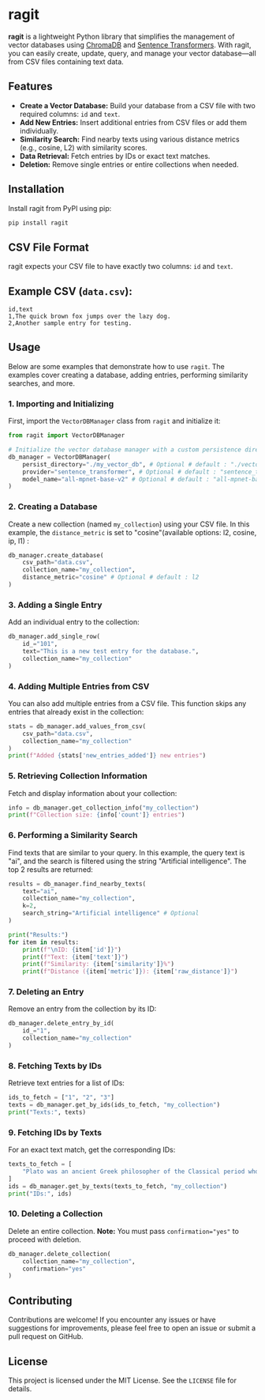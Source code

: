 # ragit

**ragit** is a lightweight Python library that simplifies the management of vector databases using [ChromaDB](https://github.com/chroma-core/chroma) and [Sentence Transformers](https://www.sbert.net/). With ragit, you can easily create, update, query, and manage your vector database—all from CSV files containing text data.

## Features

- **Create a Vector Database:** Build your database from a CSV file with two required columns: `id` and `text`.
- **Add New Entries:** Insert additional entries from CSV files or add them individually.
- **Similarity Search:** Find nearby texts using various distance metrics (e.g., cosine, L2) with similarity scores.
- **Data Retrieval:** Fetch entries by IDs or exact text matches.
- **Deletion:** Remove single entries or entire collections when needed.

## Installation

Install ragit from PyPI using pip:

```bash
pip install ragit
```

## CSV File Format
ragit expects your CSV file to have exactly two columns: `id` and `text`.

## Example CSV (`data.csv`):

```csv
id,text
1,The quick brown fox jumps over the lazy dog.
2,Another sample entry for testing.
```

## Usage
Below are some examples that demonstrate how to use `ragit`. The examples cover creating a database, adding entries, performing similarity searches, and more.

### 1. Importing and Initializing
First, import the `VectorDBManager` class from `ragit` and initialize it:

```python
from ragit import VectorDBManager

# Initialize the vector database manager with a custom persistence directory and model
db_manager = VectorDBManager(
    persist_directory="./my_vector_db", # Optional # default : "./vector_db"
    provider="sentence_transformer", # Optional # default : "sentence_transformer"
    model_name="all-mpnet-base-v2" # Optional # default : "all-mpnet-base-v2"
)
```

### 2. Creating a Database
Create a new collection (named `my_collection`) using your CSV file. In this example, the `distance_metric` is set to "cosine"(available options: l2, cosine, ip, l1) :

```python
db_manager.create_database(
    csv_path="data.csv", 
    collection_name="my_collection",
    distance_metric="cosine" # Optional # default : l2
)
```

### 3. Adding a Single Entry
Add an individual entry to the collection:

```python
db_manager.add_single_row(
    id_="101",
    text="This is a new test entry for the database.",
    collection_name="my_collection"
)
```

### 4. Adding Multiple Entries from CSV
You can also add multiple entries from a CSV file. This function skips any entries that already exist in the collection:

```python
stats = db_manager.add_values_from_csv(
    csv_path="data.csv",
    collection_name="my_collection"
)
print(f"Added {stats['new_entries_added']} new entries")
```

### 5. Retrieving Collection Information
Fetch and display information about your collection:

```python
info = db_manager.get_collection_info("my_collection")
print(f"Collection size: {info['count']} entries")
```

### 6. Performing a Similarity Search
Find texts that are similar to your query. In this example, the query text is "ai", and the search is filtered using the string "Artificial intelligence". The top 2 results are returned:

```python
results = db_manager.find_nearby_texts(
    text="ai",
    collection_name="my_collection",
    k=2,
    search_string="Artificial intelligence" # Optional
)

print("Results:")
for item in results:
    print(f"\nID: {item['id']}")
    print(f"Text: {item['text']}")
    print(f"Similarity: {item['similarity']}%")
    print(f"Distance ({item['metric']}): {item['raw_distance']}")
```

### 7. Deleting an Entry
Remove an entry from the collection by its ID:

```python
db_manager.delete_entry_by_id(
    id_="1",
    collection_name="my_collection"
)
```

### 8. Fetching Texts by IDs
Retrieve text entries for a list of IDs:

```python
ids_to_fetch = ["1", "2", "3"]
texts = db_manager.get_by_ids(ids_to_fetch, "my_collection")
print("Texts:", texts)
```

### 9. Fetching IDs by Texts
For an exact text match, get the corresponding IDs:

```python
texts_to_fetch = [
    "Plato was an ancient Greek philosopher of the Classical period who is considered a foundational thinker in Western philosophy"
]
ids = db_manager.get_by_texts(texts_to_fetch, "my_collection")
print("IDs:", ids)
```

### 10. Deleting a Collection
Delete an entire collection. **Note:** You must pass `confirmation="yes"` to proceed with deletion.

```python
db_manager.delete_collection(
    collection_name="my_collection",
    confirmation="yes"
)
```

## Contributing
Contributions are welcome! If you encounter any issues or have suggestions for improvements, please feel free to open an issue or submit a pull request on GitHub.

## License
This project is licensed under the MIT License. See the `LICENSE` file for details.
